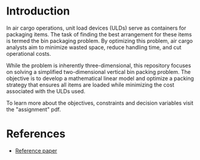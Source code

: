 # Introduction
In air cargo operations, unit load devices (ULDs) serve as containers for packaging items. The task of finding the best arrangement for these items is termed the bin packaging problem. By optimizing this problem, air cargo analysts aim to minimize wasted space, reduce handling time, and cut operational costs.

While the problem is inherently three-dimensional, this repository focuses on solving a simplified two-dimensional vertical bin packing problem. The objective is to develop a mathematical linear model and optimize a packing strategy that ensures all items are loaded while minimizing the cost associated with the ULDs used.

To learn more about the objectives, constraints and decision variables visit the "assignment" pdf. 

# References
- [Reference paper](https://onlinelibrary.wiley.com/doi/10.1111/itor.12111)



